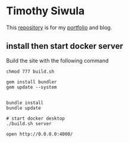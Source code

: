 # Timothy Siwula

This [repository](https://github.com/fluffypomeranian/timsiwula.github.io
) is for my [portfolio](https://www.timsiwula.com) and blog.


## install then start docker server
Build the site with the following command

```
chmod 777 build.sh

gem install bundler
gem update --system


bundle install
bundle update

# start docker desktop
./build.sh server

open http://0.0.0.0:4000/

```
